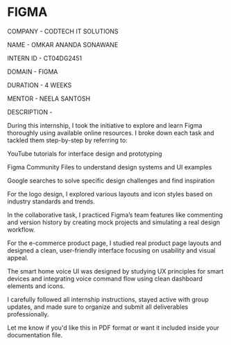 # FIGMA

COMPANY - CODTECH IT SOLUTIONS

NAME - OMKAR ANANDA SONAWANE

INTERN ID - CT04DG2451

DOMAIN - FIGMA

DURATION - 4 WEEKS

MENTOR - NEELA SANTOSH

DESCRIPTION - 

During this internship, I took the initiative to explore and learn Figma thoroughly using available online resources. I broke down each task and tackled them step-by-step by referring to:

YouTube tutorials for interface design and prototyping

Figma Community Files to understand design systems and UI examples

Google searches to solve specific design challenges and find inspiration

For the logo design, I explored various layouts and icon styles based on industry standards and trends.

In the collaborative task, I practiced Figma’s team features like commenting and version history by creating mock projects and simulating a real design workflow.

For the e-commerce product page, I studied real product page layouts and designed a clean, user-friendly interface focusing on usability and visual appeal.

The smart home voice UI was designed by studying UX principles for smart devices and integrating voice command flow using clean dashboard elements and icons.

I carefully followed all internship instructions, stayed active with group updates, and made sure to organize and submit all deliverables professionally.

Let me know if you'd like this in PDF format or want it included inside your documentation file.
